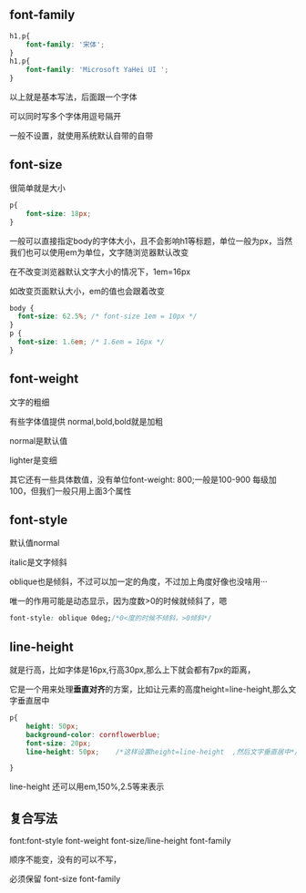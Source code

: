 ## font-family

```css
h1,p{
    font-family: '宋体';
}
h1,p{
    font-family: 'Microsoft YaHei UI ';
}
```

以上就是基本写法，后面跟一个字体

可以同时写多个字体用逗号隔开

一般不设置，就使用系统默认自带的自带

## font-size

很简单就是大小

```css
p{
    font-size: 18px;
}
```

一般可以直接指定body的字体大小，且不会影响h1等标题，单位一般为px，当然我们也可以使用em为单位，文字随浏览器默认改变

在不改变浏览器默认文字大小的情况下，1em=16px

如改变页面默认大小，em的值也会跟着改变

```css
body {
  font-size: 62.5%; /* font-size 1em = 10px */
}
p {
  font-size: 1.6em; /* 1.6em = 16px */
}
```

## font-weight

文字的粗细

有些字体值提供 normal,bold,bold就是加粗

normal是默认值

lighter是变细

其它还有一些具体数值，没有单位font-weight: 800;一般是100-900 每级加100，但我们一般只用上面3个属性

## font-style

默认值normal

italic是文字倾斜

oblique也是倾斜，不过可以加一定的角度，不过加上角度好像也没啥用···

唯一的作用可能是动态显示，因为度数>0的时候就倾斜了，嗯

```css
font-style: oblique 0deg;/*0<度的时候不倾斜，>0倾斜*/
```

## line-height

就是行高，比如字体是16px,行高30px,那么上下就会都有7px的距离，

它是一个用来处理**垂直对齐**的方案，比如让元素的高度height=line-height,那么文字垂直居中

```css
p{
    height: 50px;
    background-color: cornflowerblue;
    font-size: 20px;
    line-height: 50px;    /*这样设置height=line-height  ,然后文字垂直居中*/

}
```

line-height 还可以用em,150%,2.5等来表示

## 复合写法

font:font-style font-weight font-size/line-height font-family

顺序不能变，没有的可以不写，

必须保留 font-size font-family
